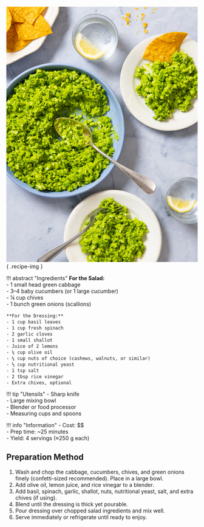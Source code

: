 ![Green Goddess Salad](../images/green-goddess-salad.jpg){ .recipe-img }

!!! abstract "Ingredients"
    **For the Salad:**  
    - 1 small head green cabbage  
    - 3–4 baby cucumbers (or 1 large cucumber)  
    - ¼ cup chives  
    - 1 bunch green onions (scallions)  

    **For the Dressing:**  
    - 1 cup basil leaves  
    - 1 cup fresh spinach  
    - 2 garlic cloves  
    - 1 small shallot  
    - Juice of 2 lemons  
    - ¼ cup olive oil  
    - ¼ cup nuts of choice (cashews, walnuts, or similar)  
    - ⅓ cup nutritional yeast  
    - 1 tsp salt  
    - 2 tbsp rice vinegar  
    - Extra chives, optional  

!!! tip "Utensils"
    - Sharp knife  
    - Large mixing bowl  
    - Blender or food processor  
    - Measuring cups and spoons  

!!! info "Information"
    - Cost: $$  
    - Prep time: ~25 minutes  
    - Yield: 4 servings (≈250 g each)  

## Preparation Method

1. Wash and chop the cabbage, cucumbers, chives, and green onions finely (confetti-sized recommended). Place in a large bowl.  
2. Add olive oil, lemon juice, and rice vinegar to a blender.  
3. Add basil, spinach, garlic, shallot, nuts, nutritional yeast, salt, and extra chives (if using).  
4. Blend until the dressing is thick yet pourable.  
5. Pour dressing over chopped salad ingredients and mix well.  
6. Serve immediately or refrigerate until ready to enjoy.  